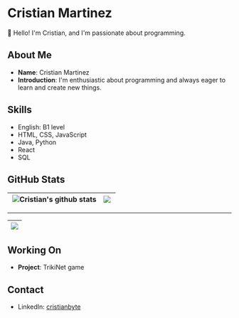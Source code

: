# Cristian Martinez

👋 Hello! I'm Cristian, and I'm passionate about programming.

## About Me
- **Name**: Cristian Martinez
- **Introduction**: I'm enthusiastic about programming and always eager to learn and create new things.

## Skills
- English: B1 level
- HTML, CSS, JavaScript
- Java, Python
- React
- SQL

## GitHub Stats

| <img align="right" src="https://github-readme-stats.vercel.app/api?username=cristianbyte&show_icons=true&theme=dark&line_height=25" alt="Cristian's github stats"/> | <img align="left" src="https://github-readme-streak-stats.herokuapp.com/?user=cristianbyte&theme=dark" width=""> |
| --------- | --------- |

***

| <img src="https://github-readme-stats.vercel.app/api/top-langs/?username=cristianbyte&langs_count=10&theme=dark&layout=compact"> |
| ----------- |

## Working On
- **Project**: TrikiNet game

## Contact
- LinkedIn: [cristianbyte](https://www.linkedin.com/in/cristianbyte/)